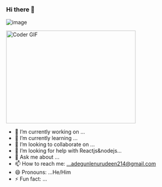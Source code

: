 ### Hi there 👋
![image](https://github.com/Bankole214/Bankole214/assets/111775647/834050a2-b687-41a3-a30d-90bfbb26656e)

<img alt="Coder GIF" height=250 width=350 src="https://cdn.dribbble.com/users/730703/screenshots/6581243/avento.gif" />

<!--
**Bankole214/Bankole214** is a ✨ _special_ ✨ repository because its `README.md` (this file) appears on your GitHub profile.

Here are some ideas to get you started:
-->

- 🔭 I’m currently working on ...
- 🌱 I’m currently learning ...
- 👯 I’m looking to collaborate on ...
- 🤔 I’m looking for help with Reactjs&nodejs...
- 💬 Ask me about ...
- 📫 How to reach me: ...adegunlenurudeen214@gmail.com
- 😄 Pronouns: ...He/Him
- ⚡ Fun fact: ...
